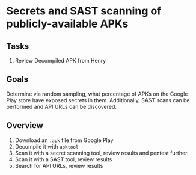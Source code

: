 # Secrets and SAST scanning of publicly-available APKs

## Tasks

1. Review Decompiled APK from Henry

## Goals

Determine via random sampling, what percentage of APKs on the Google Play store have exposed secrets in them. Additionally, SAST scans can be performed and API URLs can be discovered.

## Overview

1. Download an `.apk` file from Google Play
2. Decompile it with `apktool`
3. Scan it with a secret scanning tool, review results and pentest further
4. Scan it with a SAST tool, review results
5. Search for API URLs, review results
